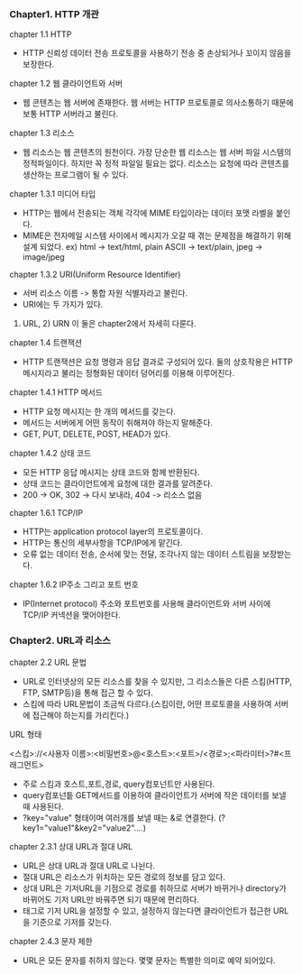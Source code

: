 <h3>Chapter1. HTTP 개관</h3>

chapter 1.1 HTTP

- HTTP 신뢰성  데이터 전송 프로토콜을 사용하기 전송 중 손상되거나 꼬이지 않음을 보장한다.

chapter 1.2 웹 클라이언트와 서버

- 웹 콘텐츠는 웹 서버에 존재한다. 웹 서버는 HTTP 프로토콜로 의사소통하기 때문에 보통 HTTP 서버라고 불린다.

chapter 1.3 리소스

- 웹 리소스는 웹 콘텐츠의 원천이다. 가장 단순한 웹 리소스는 웹 서버 파일 시스템의 정적파일이다.
하지만 꼭 정적 파일일 필요는 없다. 리소스는 요청에 따라 콘텐츠를 생산하는 프로그램이 될 수 있다.

chapter 1.3.1 미디어 타입

- HTTP는 웹에서 전송되는 객체 각각에 MIME 타입이라는 데이터 포맷 라벨을 붙인다.
- MIME은 전자메일 시스템 사이에서 메시지가 오갈 때 겪는 문제점을 해결하기 위해 설계 되었다.
ex) html -> text/html, plain ASCII -> text/plain, jpeg -> image/jpeg

chapter 1.3.2 URI(Uniform Resource Identifier)

- 서버 리소스 이름 -> 통합 자원 식별자라고 불린다.
- URI에는 두 가지가 있다.
1) URL, 2) URN 이 둘은 chapter2에서 자세히 다룬다.

chapter 1.4 트랜잭션

- HTTP 트랜잭션은 요청 명령과 응답 결과로 구성되어 있다. 둘의 상호작용은 HTTP 메시지라고 불리는 정형화된 데이터 덩어리를 이용해 이루어진다.

chapter 1.4.1 HTTP 메서드

- HTTP 요청 메시지는 한 개의 메서드를 갖는다.
- 메서드는 서버에게 어떤 동작이 취해져야 하는지 말해준다.
- GET, PUT, DELETE, POST, HEAD가 있다.

chapter 1.4.2 상태 코드

- 모든 HTTP 응답 메시지는 상태 코드와 함께 반환된다.
- 상태 코드는 클라이언트에게 요청에 대한 결과를 알려준다.
- 200 -> OK, 302 -> 다시 보내라, 404 -> 리소스 없음

chapter 1.6.1 TCP/IP

- HTTP는 application protocol layer의 프로토콜이다.
- HTTP는 통신의 세부사항을 TCP/IP에게 맡긴다.
- 오류 없는 데이터 전송, 순서에 맞는 전달, 조각나지 않는 데이터 스트림을 보장받는다.

chapter 1.6.2 IP주소 그리고 포트 번호

- IP(Internet protocol) 주소와 포트번호를 사용해 클라이언트와 서버 사이에 TCP/IP 커넥션을 맺어야한다.

<h3>Chapter2. URL과 리소스</h3>

chapter 2.2 URL 문법

- URL로 인터넷상의 모든 리소스를 찾을 수 있지만, 그 리소스들은 다른 스킴(HTTP, FTP, SMTP등)을 통해 접근 할 수 있다.
- 스킴에 따라 URL문법이 조금씩 다르다.(스킴이란, 어떤 프로토콜을 사용하여 서버에 접근해야 하는지를 가리킨다.)

URL 형태

<스킴>://<사용자 이름>:<비밀번호>@<호스트>:<포트>/<경로>;<파라미터>?<query>#<프래그먼트>

- 주로 스킴과 호스트,포트,경로, query컴포넌트만 사용된다.
- query컴포넌틑 GET메서드를 이용하여 클라이언트가 서버에 작은 데이터를 보낼 때 사용된다.
- ?key="value" 형태이며 여러개를 보낼 때는 &로 연결한다.
(?key1="value1"&key2="value2"....)

chapter 2.3.1 상대 URL과 절대 URL

- URL은 상대 URL과 절대 URL로 나뉜다.
- 절대 URL은 리소스가 위치하는 모든 경로의 정보를 담고 있다.
- 상대 URL은 기저URL을 기점으로 경로를 취하므로 서버가 바뀌거나 directory가 바뀌어도 기저 URL만 바꿔주면 되기 때문에 편리하다.
- <BASE>태그로 기저 URL을 설정할 수 있고, 설정하지 않는다면 클라이언트가 접근한 URL을 기준으로 기저를 갖는다.

chapter 2.4.3 문자 제한

- URL은 모든 문자를 취하지 않는다. 몇몇 문자는 특별한 의미로 예약 되어있다.
